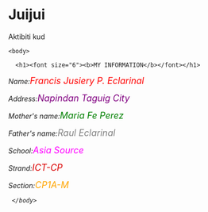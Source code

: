 # Juijui
Aktibiti kud

<html>
    
    <body>
        
      <h1><font size="6"><b>MY INFORMATION</b></font></h1> 
        
   <p><em>Name:</em><font size="4" color="red"><em>Francis Jusiery P. Eclarinal</font></p>
     <p><em>Address:</em><font color="purple" size="4">Napindan Taguig City</font></p>  
     <p><em>Mother's name:</em><font color="green" size="4">Maria Fe Perez</font></p> 
     <p><em>Father's name:</em><font color="gray" size="4">Raul Eclarinal</font></p>
     <p><em>School:</em><font color="magenta" size="4">Asia Source</font></p>
     <p><em>Strand:</em><font color="dark pink" size="4">ICT-CP</font></p>
     <p><em>Section:</em><font color="orange" size="4">CP1A-M</font></p>
        
        
     </body>
</html>

